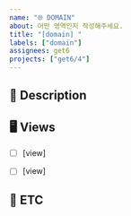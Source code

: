 ```yaml
---
name: "🌐 DOMAIN"
about: 어떤 영역인지 작성해주세요.
title: "[domain] "
labels: ["domain"]
assignees: get6
projects: ["get6/4"]
---
```


## 📢 Description
<!--
해당 domain(해결하고자 하는 문제의 영역)을 잘 설명해주세요
이 영역이 필요한 이유를 개발자에게 잘 알려주세요
-->


## 🖥️ Views
<!--
해당 domain을 해결하기 위해서 필요한 화면들을 알려주세요
플랫폼별로 같은 영역을 해결하지만 기기에 따라 여러 화면이 생길 수 있어요
-->
- [ ] [view]
- [ ] [view]


## 🐣 ETC
<!--
기타사항, 특이사항을 알려주세요
-->
